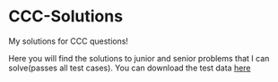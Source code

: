 # CCC-Solutions
My solutions for CCC questions!

Here you will find the solutions to junior and senior problems that I can solve(passes all test cases). You can download the test data [here](https://cemc.uwaterloo.ca/contests/past_contests.html#ccc)
